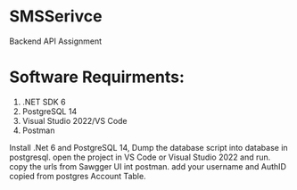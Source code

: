 # SMSSerivce
Backend API Assignment 
# Software Requirments:
1. .NET SDK 6
2. PostgreSQL 14
3. Visual Studio 2022/VS Code
4. Postman

Install .Net 6 and PostgreSQL 14, Dump the database script into database in postgresql.
open the project in VS Code or Visual Studio 2022 and run.
copy the urls from Sawgger UI int postman. add your username and AuthID copied from postgres Account Table.


